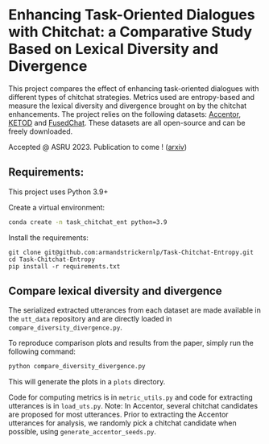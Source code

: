 # Enhancing Task-Oriented Dialogues with Chitchat: a Comparative Study Based on Lexical Diversity and Divergence
This project compares the effect of enhancing task-oriented dialogues with different types of chitchat strategies. Metrics used are entropy-based and measure the lexical diversity and divergence brought on by the chitchat enhancements. The project relies on the following datasets: [Accentor](https://github.com/facebookresearch/accentor), [KETOD](https://github.com/facebookresearch/ketod) and [FusedChat](https://github.com/tomyoung903/FusedChat).  These datasets are all open-source and can be freely downloaded.  

Accepted @ ASRU 2023. Publication to come ! ([arxiv](https://arxiv.org/abs/2311.14067))



## Requirements:

This project uses Python 3.9+

Create a virtual environment:

```bash
conda create -n task_chitchat_ent python=3.9
```

Install the requirements:
```bas
git clone git@github.com:armandstrickernlp/Task-Chitchat-Entropy.git
cd Task-Chitchat-Entropy
pip install -r requirements.txt
```

## Compare lexical diversity and divergence
The serialized extracted utterances from each dataset are made available in the `utt_data` repository and are directly loaded in `compare_diversity_divergence.py`.

To reproduce comparison plots and results from the paper, simply run the following command:

```bash
python compare_diversity_divergence.py
```

This will generate the plots in a `plots` directory.

Code for computing metrics is in `metric_utils.py` and code for extracting utterances is in `load_uts.py`. 
Note: In Accentor, several chitchat candidates are proposed for most utterances. Prior to extracting the Accentor utterances for analysis, we randomly pick a chitchat candidate when possible, using `generate_accentor_seeds.py`.
